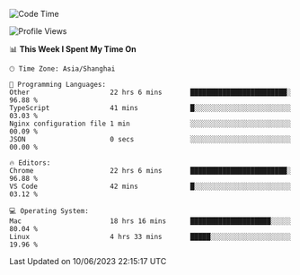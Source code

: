 <!--START_SECTION:waka-->
![Code Time](http://img.shields.io/badge/Code%20Time-785%20hrs%2035%20mins-blue)

![Profile Views](http://img.shields.io/badge/Profile%20Views-0-blue)

📊 **This Week I Spent My Time On** 

```text
🕑︎ Time Zone: Asia/Shanghai

💬 Programming Languages: 
Other                    22 hrs 6 mins       ████████████████████████░   96.88 % 
TypeScript               41 mins             █░░░░░░░░░░░░░░░░░░░░░░░░   03.03 % 
Nginx configuration file 1 min               ░░░░░░░░░░░░░░░░░░░░░░░░░   00.09 % 
JSON                     0 secs              ░░░░░░░░░░░░░░░░░░░░░░░░░   00.00 % 

🔥 Editors: 
Chrome                   22 hrs 6 mins       ████████████████████████░   96.88 % 
VS Code                  42 mins             █░░░░░░░░░░░░░░░░░░░░░░░░   03.12 % 

💻 Operating System: 
Mac                      18 hrs 16 mins      ████████████████████░░░░░   80.04 % 
Linux                    4 hrs 33 mins       █████░░░░░░░░░░░░░░░░░░░░   19.96 % 
```


 Last Updated on 10/06/2023 22:15:17 UTC
<!--END_SECTION:waka-->